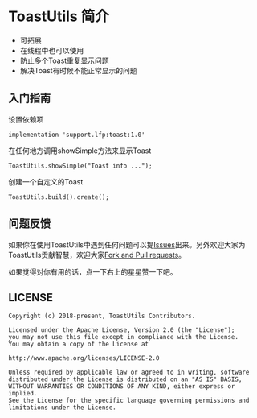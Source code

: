 # ToastUtils 简介

- 可拓展
- 在线程中也可以使用
- 防止多个Toast重复显示问题
- 解决Toast有时候不能正常显示的问题


## 入门指南

设置依赖项
```
implementation 'support.lfp:toast:1.0'
```

在任何地方调用showSimple方法来显示Toast
```
ToastUtils.showSimple("Toast info ...");
```

创建一个自定义的Toast
```
ToastUtils.build().create();
```


## 问题反馈

如果你在使用ToastUtils中遇到任何问题可以提[Issues](https://github.com/ftmtshuashua/ToastUtils/issues)出来。另外欢迎大家为ToastUtils贡献智慧，欢迎大家[Fork and Pull requests](https://github.com/ftmtshuashua/ToastUtils)。

如果觉得对你有用的话，点一下右上的星星赞一下吧。

## LICENSE

```
Copyright (c) 2018-present, ToastUtils Contributors.

Licensed under the Apache License, Version 2.0 (the "License");
you may not use this file except in compliance with the License.
You may obtain a copy of the License at

http://www.apache.org/licenses/LICENSE-2.0

Unless required by applicable law or agreed to in writing, software
distributed under the License is distributed on an "AS IS" BASIS,
WITHOUT WARRANTIES OR CONDITIONS OF ANY KIND, either express or implied.
See the License for the specific language governing permissions and
limitations under the License.
```
